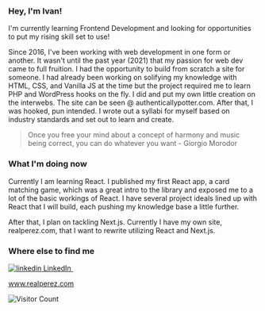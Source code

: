 ### Hey, I'm Ivan!

I'm currently learning Frontend Development and looking for opportunities to put my rising skill set to use!

Since 2016, I've been working with web development in one form or another. It wasn't until the past year (2021) that my passion for web dev came to full fruition. I had the opportunity to build from scratch a site for someone. I had already been working on solifying my knowledge with HTML, CSS, and Vanilla JS at the time but the project required me to learn PHP and WordPress hooks on the fly. I did and put my own little creation on the interwebs. The site can be seen @ authenticallypotter.com. After that, I was hooked, pun intended. I wrote out a syllabi for myself based on industry standards and set out to learn and create.

> Once you free your mind about a concept of harmony and music being correct, you can do whatever you want - Giorgio Morodor

### What I'm doing now

Currently I am learning React. I published my first React app, a card matching game, which was a great intro to the library and exposed me to a lot of the basic workings of React. I have several project ideals lined up with React that I will build, each pushing my knowledge base a little further.

After that, I plan on tackling Next.js. Currently I have my own site, realperez.com, that I want to rewrite utilizing React and Next.js.

### Where else to find me

<p>
  <a href="https://www.linkedin.com/www.linkedin.com/in/ivanperez52" rel="nofollow noreferrer">
    <img src="https://i.stack.imgur.com/gVE0j.png" alt="linkedin"> LinkedIn
  </a> &nbsp; 
  
</p>

www.realperez.com


![Visitor Count](https://profile-counter.glitch.me/ipsec85/count.svg)


